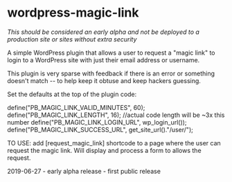 # wordpress-magic-link

*This should be considered an early alpha and not be deployed to a production site or sites without extra security*

A simple WordPress plugin that allows a user to request a "magic link" to login to a WordPress site with just their email address or username. 

This plugin is very sparse with feedback if there is an error or something doesn't match -- to help keep it obtuse and keep hackers guessing.

Set the defaults at the top of the plugin code:

define("PB_MAGIC_LINK_VALID_MINUTES", 60);
define("PB_MAGIC_LINK_LENGTH", 16); //actual code length will be ~3x this number
define("PB_MAGIC_LINK_LOGIN_URL", wp_login_url());
define("PB_MAGIC_LINK_SUCCESS_URL", get_site_url()."/user/");

TO USE: add [request_magic_link] shortcode to a page where the user can request the magic link. Will display and process a form to allows the request.

2019-06-27 - early alpha release - first public release